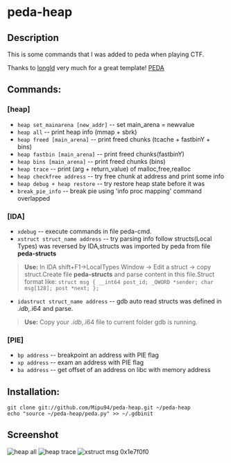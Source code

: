 peda-heap
=========
## Description
  This is some commands that I was added to peda when playing CTF.
  
  Thanks to [longld](https://github.com/longld) very much for a great template! [PEDA](https://github.com/longld/peda)

## Commands:

### [heap]
  * `heap set_mainarena [new_addr]` -- set main_arena = newvalue
  * `heap all` -- print heap info (mmap + sbrk)
  * `heap freed [main_arena]` -- print freed chunks  (tcache + fastbinY + bins)
  * `heap fastbin [main_arena]` -- print freed chunks(fastbinY)
  * `heap bins [main_arena]` -- print freed chunks (bins)
  * `heap trace` -- print (arg + return_value) of malloc,free,realloc
  * `heap checkfree address` -- try free chunk at address and print some info
  * `heap debug + heap restore` -- try restore heap state before it was 
  * `break_pie_info` -- break pie using 'info proc mapping' command
  overlapped 
  
### [IDA]
  * `xdebug` -- execute commands in file peda-cmd.
  * `xstruct struct_name address` -- try parsing info follow structs(Local Types) was reversed by IDA,structs was imported by peda from file **peda-structs**
  > **Use:** In IDA shift+F1->LocalTypes Window -> Edit a struct -> copy struct.Create file **peda-structs** and parse content in this       file.Struct format like:
    ```
    struct msg
    {
      __int64 post_id;
      _QWORD *sender;
      char msg[128];
      post *next;
    };
    ```
   * `idastruct struct_name address` -- gdb auto read structs was defined in *.idb,*.i64 and parse.
  > **Use:** Copy your *.idb,*.i64 file to current folder gdb is running.
   
### [PIE]
  * `bp address` -- breakpoint an address with PIE flag
  * `xp address` -- exam an address with PIE flag
  * `ba address` -- get offset of an address on libc with memory address
## Installation:
    git clone git://github.com/Mipu94/peda-heap.git ~/peda-heap
    echo "source ~/peda-heap/peda.py" >> ~/.gdbinit

## Screenshot
 ![heap all](http://i.imgur.com/jvzXtLy.png)
 ![heap trace](http://i.imgur.com/3uQ4mlb.png)
 ![xstruct msg 0x1e7f0f0](http://i.imgur.com/8vzZ7e2.png)
